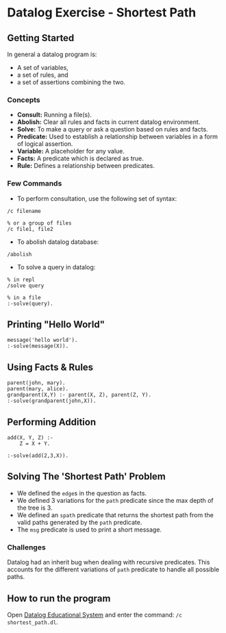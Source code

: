 # Datalog Exercise - Shortest Path

## Getting Started

In general a datalog program is:

- A set of variables,
- a set of rules, and
- a set of assertions combining the two.

### Concepts

- **Consult:** Running a file(s).
- **Abolish:** Clear all rules and facts in current datalog environment.
- **Solve:** To make a query or ask a question based on rules and facts.
- **Predicate:** Used to establish a relationship between variables in a form of
  logical assertion.
- **Variable:** A placeholder for any value.
- **Facts:** A predicate which is declared as true.
- **Rule:** Defines a relationship between predicates.

### Few Commands

- To perform consultation, use the following set of syntax:

```datalog
/c filename

% or a group of files
/c file1, file2

```

- To abolish datalog database:

```datalog
/abolish
```

- To solve a query in datalog:

```datalog
% in repl
/solve query

% in a file
:-solve(query).
```

## Printing "Hello World"

```datalog
message('hello world').
:-solve(message(X)).
```

## Using Facts & Rules

```datalog
parent(john, mary).
parent(mary, alice).
grandparent(X,Y) :- parent(X, Z), parent(Z, Y).
:-solve(grandparent(john,X)).
```

## Performing Addition

```datalog
add(X, Y, Z) :-
    Z = X + Y.

:-solve(add(2,3,X)).
```

## Solving The 'Shortest Path' Problem

- We defined the `edge`s in the question as facts.
- We defined 3 variations for the `path` predicate since the max depth of the
  tree is 3.
- We defined an `spath` predicate that returns the shortest path from the valid
  paths generated by the `path` predicate.
- The `msg` predicate is used to print a short message.

### Challenges

Datalog had an inherit bug when dealing with recursive predicates. This accounts
for the different variations of `path` predicate to handle all possible paths.

## How to run the program

Open [Datalog Educational System](https://des.sourceforge.io/) and enter the command:
`/c shortest_path.dl`.
